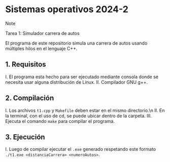 # Sistemas operativos 2024-2
> [!NOTE]
> Tarea 1: Simulador carrera de autos

El programa de este repositorio simula una carrera de autos usando múltiples hilos en el lenguaje C++.

## 1. Requisitos
I.  El programa esta hecho para ser ejecutado mediante consola donde se necesita usar alguna distribución de Linux.
II. Compilador GNU g++.
   
## 2. Compilación
I.   Los archivos `t1.cpp` y `Makefile` deben estar en el mismo directorio.\n
II.  En la terminal, con el uso de cd, se puede ubicar dentro de la carpeta.
III. Ejecuta el comando `make` para compilar el programa.

## 3. Ejecución
I. Luego de compilar ejecutar el `.exe` generado respetando este formato `./t1.exe <distanciaCarrera> <numeroAutos>`.
